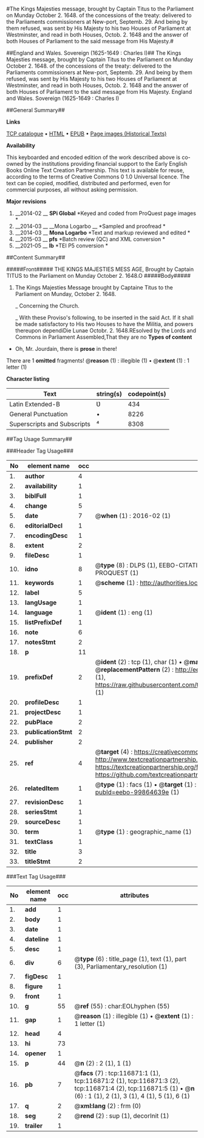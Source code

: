 #The Kings Majesties message, brought by Captain Titus to the Parliament on Munday October 2. 1648. of the concessions of the treaty: delivered to the Parliaments commissioners at New-port, Septemb. 29. And being by them refused, was sent by His Majesty to his two Houses of Parliament at Westminster, and read in both Houses, Octob. 2. 1648 and the answer of both Houses of Parliament to the said message from His Majesty.#

##England and Wales. Sovereign (1625-1649 : Charles I)##
The Kings Majesties message, brought by Captain Titus to the Parliament on Munday October 2. 1648. of the concessions of the treaty: delivered to the Parliaments commissioners at New-port, Septemb. 29. And being by them refused, was sent by His Majesty to his two Houses of Parliament at Westminster, and read in both Houses, Octob. 2. 1648 and the answer of both Houses of Parliament to the said message from His Majesty.
England and Wales. Sovereign (1625-1649 : Charles I)

##General Summary##

**Links**

[TCP catalogue](http://www.ota.ox.ac.uk/tcp/)  • 
[HTML](http://tei.it.ox.ac.uk/tcp/Texts-HTML/free/A78/A78877.html)  • 
[EPUB](http://tei.it.ox.ac.uk/tcp/Texts-EPUB/free/A78/A78877.epub) • 
[Page images (Historical Texts)](https://historicaltexts.jisc.ac.uk/eebo-99864639e)

**Availability**

This keyboarded and encoded edition of the work described above is co-owned by the
    institutions providing financial support to the Early English Books Online Text Creation
    Partnership. This text is available for reuse, according to the terms of  Creative Commons 0 1.0 Universal
    licence. The text can be copied, modified, distributed and performed, even for commercial
    purposes, all without asking permission.

**Major revisions**

1. __2014-02 __ __SPi Global__ *Keyed and coded from ProQuest page images *
1. __2014-03 __ __Mona Logarbo __ *Sampled and proofread *
1. __2014-03 __ __Mona Logarbo__ *Text and markup reviewed and edited *
1. __2015-03 __ __pfs__ *Batch review (QC) and XML conversion *
1. __2021-05 __ __lb__ *TEI P5 conversion *

##Content Summary##

#####Front#####
THE KINGS MAJESTIES MESS AGE, Brought by Captain TITUS to the Parliament on Munday October 2. 1648.O
#####Body#####

1. The Kings Majesties Message brought by Captaine Titus to the Parliament on Munday, October 2. 1648.

    _ Concerning the Church.

    _ With these Proviso's following, to be inserted in the said Act.
If it shall be made satisfactory to His two Houses to have the Militia, and powers thereupon dependiDie Lunae Octobr. 2. 1648.REsolved by the Lords and Commons in Parliament Assembled,That they are no
**Types of content**

  * Oh, Mr. Jourdain, there is **prose** in there!

There are 1 **omitted** fragments! 
 @__reason__ (1) : illegible (1)  •  @__extent__ (1) : 1 letter (1)

**Character listing**


|Text|string(s)|codepoint(s)|
|---|---|---|
|Latin Extended-B|Ʋ|434|
|General Punctuation|•|8226|
|Superscripts             and Subscripts|⁴|8308|

##Tag Usage Summary##

###Header Tag Usage###

|No|element name|occ|attributes|
|---|---|---|---|
|1.|__author__|4||
|2.|__availability__|1||
|3.|__biblFull__|1||
|4.|__change__|5||
|5.|__date__|7| @__when__ (1) : 2016-02 (1)|
|6.|__editorialDecl__|1||
|7.|__encodingDesc__|1||
|8.|__extent__|2||
|9.|__fileDesc__|1||
|10.|__idno__|8| @__type__ (8) : DLPS (1), EEBO-CITATION (1), VID (1), EEBO-PROQUEST (1), STC (3), PROQUEST (1)|
|11.|__keywords__|1| @__scheme__ (1) : http://authorities.loc.gov/ (1)|
|12.|__label__|5||
|13.|__langUsage__|1||
|14.|__language__|1| @__ident__ (1) : eng (1)|
|15.|__listPrefixDef__|1||
|16.|__note__|6||
|17.|__notesStmt__|2||
|18.|__p__|11||
|19.|__prefixDef__|2| @__ident__ (2) : tcp (1), char (1)  •  @__matchPattern__ (2) : ([0-9\-]+):([0-9IVX]+) (1), (.+) (1)  •  @__replacementPattern__ (2) : http://eebo.chadwyck.com/downloadtiff?vid=$1&page=$2 (1), https://raw.githubusercontent.com/textcreationpartnership/Texts/master/tcpchars.xml#$1 (1)|
|20.|__profileDesc__|1||
|21.|__projectDesc__|1||
|22.|__pubPlace__|2||
|23.|__publicationStmt__|2||
|24.|__publisher__|2||
|25.|__ref__|4| @__target__ (4) : https://creativecommons.org/publicdomain/zero/1.0/ (1), http://www.textcreationpartnership.org/docs/. (1), https://textcreationpartnership.org/faq/#faq05 (1), https://github.com/textcreationpartnership (1)|
|26.|__relatedItem__|1| @__type__ (1) : facs (1)  •  @__target__ (1) : https://data.historicaltexts.jisc.ac.uk/view?pubId=eebo-99864639e (1)|
|27.|__revisionDesc__|1||
|28.|__seriesStmt__|1||
|29.|__sourceDesc__|1||
|30.|__term__|1| @__type__ (1) : geographic_name (1)|
|31.|__textClass__|1||
|32.|__title__|3||
|33.|__titleStmt__|2||


###Text Tag Usage###

|No|element name|occ|attributes|
|---|---|---|---|
|1.|__add__|1||
|2.|__body__|1||
|3.|__date__|1||
|4.|__dateline__|1||
|5.|__desc__|1||
|6.|__div__|6| @__type__ (6) : title_page (1), text (1), part (3), Parliamentary_resolution (1)|
|7.|__figDesc__|1||
|8.|__figure__|1||
|9.|__front__|1||
|10.|__g__|55| @__ref__ (55) : char:EOLhyphen (55)|
|11.|__gap__|1| @__reason__ (1) : illegible (1)  •  @__extent__ (1) : 1 letter (1)|
|12.|__head__|4||
|13.|__hi__|73||
|14.|__opener__|1||
|15.|__p__|44| @__n__ (2) : 2 (1), 1 (1)|
|16.|__pb__|7| @__facs__ (7) : tcp:116871:1 (1), tcp:116871:2 (1), tcp:116871:3 (2), tcp:116871:4 (2), tcp:116871:5 (1)  •  @__n__ (6) : 1 (1), 2 (1), 3 (1), 4 (1), 5 (1), 6 (1)|
|17.|__q__|2| @__xml:lang__ (2) : frm (0)|
|18.|__seg__|2| @__rend__ (2) : sup (1), decorInit (1)|
|19.|__trailer__|1||
